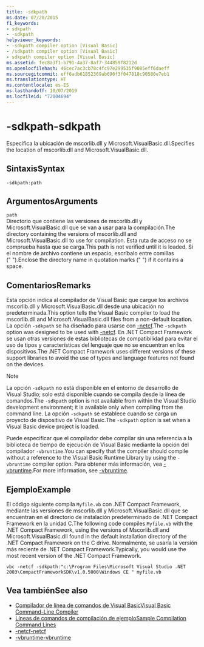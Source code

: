 ```yaml
---
title: -sdkpath
ms.date: 07/20/2015
f1_keywords:
- sdkpath
- -sdkpath
helpviewer_keywords:
- -sdkpath compiler option [Visual Basic]
- /sdkpath compiler option [Visual Basic]
- sdkpath compiler option [Visual Basic]
ms.assetid: fec8a3f1-b791-4a37-8af7-344859f8212d
ms.openlocfilehash: 46cec7ac3cb78c4fc97e299535f9085eff6daeff
ms.sourcegitcommit: eff6adb61852369ab690f3f047818c90580e7eb1
ms.translationtype: HT
ms.contentlocale: es-ES
ms.lasthandoff: 10/07/2019
ms.locfileid: "72004694"
---
```

# <a name="-sdkpath"></a><span data-ttu-id="69773-102">-sdkpath</span><span class="sxs-lookup"><span data-stu-id="69773-102">-sdkpath</span></span>
<span data-ttu-id="69773-103">Especifica la ubicación de mscorlib.dll y Microsoft.VisualBasic.dll.</span><span class="sxs-lookup"><span data-stu-id="69773-103">Specifies the location of mscorlib.dll and Microsoft.VisualBasic.dll.</span></span>  
  
## <a name="syntax"></a><span data-ttu-id="69773-104">Sintaxis</span><span class="sxs-lookup"><span data-stu-id="69773-104">Syntax</span></span>  
  
```console  
-sdkpath:path  
```  
  
## <a name="arguments"></a><span data-ttu-id="69773-105">Argumentos</span><span class="sxs-lookup"><span data-stu-id="69773-105">Arguments</span></span>  
 `path`  
 <span data-ttu-id="69773-106">Directorio que contiene las versiones de mscorlib.dll y Microsoft.VisualBasic.dll que se van a usar para la compilación.</span><span class="sxs-lookup"><span data-stu-id="69773-106">The directory containing the versions of mscorlib.dll and Microsoft.VisualBasic.dll to use for compilation.</span></span> <span data-ttu-id="69773-107">Esta ruta de acceso no se comprueba hasta que se carga.</span><span class="sxs-lookup"><span data-stu-id="69773-107">This path is not verified until it is loaded.</span></span> <span data-ttu-id="69773-108">Si el nombre de archivo contiene un espacio, escríbalo entre comillas (" ").</span><span class="sxs-lookup"><span data-stu-id="69773-108">Enclose the directory name in quotation marks (" ") if it contains a space.</span></span>  
  
## <a name="remarks"></a><span data-ttu-id="69773-109">Comentarios</span><span class="sxs-lookup"><span data-stu-id="69773-109">Remarks</span></span>  
 <span data-ttu-id="69773-110">Esta opción indica al compilador de Visual Basic que cargue los archivos mscorlib.dll y Microsoft.VisualBasic.dll desde una ubicación no predeterminada.</span><span class="sxs-lookup"><span data-stu-id="69773-110">This option tells the Visual Basic compiler to load the mscorlib.dll and Microsoft.VisualBasic.dll files from a non-default location.</span></span> <span data-ttu-id="69773-111">La opción `-sdkpath` se ha diseñado para usarse con [-netcf](../../../visual-basic/reference/command-line-compiler/netcf.md).</span><span class="sxs-lookup"><span data-stu-id="69773-111">The `-sdkpath` option was designed to be used with [-netcf](../../../visual-basic/reference/command-line-compiler/netcf.md).</span></span> <span data-ttu-id="69773-112">En .NET Compact Framework se usan otras versiones de estas bibliotecas de compatibilidad para evitar el uso de tipos y características del lenguaje que no se encuentran en los dispositivos.</span><span class="sxs-lookup"><span data-stu-id="69773-112">The .NET Compact Framework uses different versions of these support libraries to avoid the use of types and language features not found on the devices.</span></span>  
  
> [!NOTE]
> <span data-ttu-id="69773-113">La opción `-sdkpath` no está disponible en el entorno de desarrollo de Visual Studio; solo está disponible cuando se compila desde la línea de comandos.</span><span class="sxs-lookup"><span data-stu-id="69773-113">The `-sdkpath` option is not available from within the Visual Studio development environment; it is available only when compiling from the command line.</span></span> <span data-ttu-id="69773-114">La opción `-sdkpath` se establece cuando se carga un proyecto de dispositivo de Visual Basic.</span><span class="sxs-lookup"><span data-stu-id="69773-114">The `-sdkpath` option is set when a Visual Basic device project is loaded.</span></span>  
  
 <span data-ttu-id="69773-115">Puede especificar que el compilador debe compilar sin una referencia a la biblioteca de tiempo de ejecución de Visual Basic mediante la opción del compilador `-vbruntime`.</span><span class="sxs-lookup"><span data-stu-id="69773-115">You can specify that the compiler should compile without a reference to the Visual Basic Runtime Library by using the `-vbruntime` compiler option.</span></span> <span data-ttu-id="69773-116">Para obtener más información, vea [-vbruntime](../../../visual-basic/reference/command-line-compiler/vbruntime.md).</span><span class="sxs-lookup"><span data-stu-id="69773-116">For more information, see [-vbruntime](../../../visual-basic/reference/command-line-compiler/vbruntime.md).</span></span>  
  
## <a name="example"></a><span data-ttu-id="69773-117">Ejemplo</span><span class="sxs-lookup"><span data-stu-id="69773-117">Example</span></span>  
 <span data-ttu-id="69773-118">El código siguiente compila `Myfile.vb` con .NET Compact Framework, mediante las versiones de mscorlib.dll y Microsoft.VisualBasic.dll que se encuentran en el directorio de instalación predeterminado de .NET Compact Framework en la unidad C.</span><span class="sxs-lookup"><span data-stu-id="69773-118">The following code compiles `Myfile.vb` with the .NET Compact Framework, using the versions of Mscorlib.dll and Microsoft.VisualBasic.dll found in the default installation directory of the .NET Compact Framework on the C drive.</span></span> <span data-ttu-id="69773-119">Normalmente, se usaría la versión más reciente de .NET Compact Framework.</span><span class="sxs-lookup"><span data-stu-id="69773-119">Typically, you would use the most recent version of the .NET Compact Framework.</span></span>  
  
```console
vbc -netcf -sdkpath:"c:\Program Files\Microsoft Visual Studio .NET 2003\CompactFrameworkSDK\v1.0.5000\Windows CE " myfile.vb  
```  
  
## <a name="see-also"></a><span data-ttu-id="69773-120">Vea también</span><span class="sxs-lookup"><span data-stu-id="69773-120">See also</span></span>

- [<span data-ttu-id="69773-121">Compilador de línea de comandos de Visual Basic</span><span class="sxs-lookup"><span data-stu-id="69773-121">Visual Basic Command-Line Compiler</span></span>](../../../visual-basic/reference/command-line-compiler/index.md)
- [<span data-ttu-id="69773-122">Líneas de comandos de compilación de ejemplo</span><span class="sxs-lookup"><span data-stu-id="69773-122">Sample Compilation Command Lines</span></span>](../../../visual-basic/reference/command-line-compiler/sample-compilation-command-lines.md)
- [<span data-ttu-id="69773-123">-netcf</span><span class="sxs-lookup"><span data-stu-id="69773-123">-netcf</span></span>](../../../visual-basic/reference/command-line-compiler/netcf.md)
- [<span data-ttu-id="69773-124">-vbruntime</span><span class="sxs-lookup"><span data-stu-id="69773-124">-vbruntime</span></span>](../../../visual-basic/reference/command-line-compiler/vbruntime.md)
